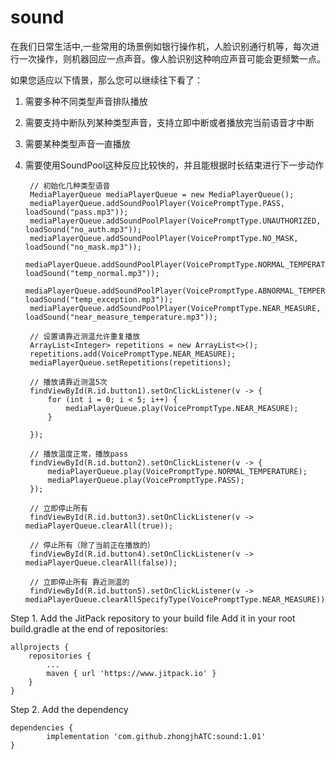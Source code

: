 # sound
在我们日常生活中,一些常用的场景例如银行操作机，人脸识别通行机等，每次进行一次操作，则机器回应一点声音。像人脸识别这种响应声音可能会更频繁一点。

如果您适应以下情景，那么您可以继续往下看了：
1. 需要多种不同类型声音排队播放
2. 需要支持中断队列某种类型声音，支持立即中断或者播放完当前语音才中断
3. 需要某种类型声音一直播放
4. 需要使用SoundPool这种反应比较快的，并且能根据时长结束进行下一步动作

        // 初始化几种类型语音
        MediaPlayerQueue mediaPlayerQueue = new MediaPlayerQueue();
        mediaPlayerQueue.addSoundPoolPlayer(VoicePromptType.PASS, loadSound("pass.mp3"));
        mediaPlayerQueue.addSoundPoolPlayer(VoicePromptType.UNAUTHORIZED, loadSound("no_auth.mp3"));
        mediaPlayerQueue.addSoundPoolPlayer(VoicePromptType.NO_MASK, loadSound("no_mask.mp3"));
        mediaPlayerQueue.addSoundPoolPlayer(VoicePromptType.NORMAL_TEMPERATURE, loadSound("temp_normal.mp3"));
        mediaPlayerQueue.addSoundPoolPlayer(VoicePromptType.ABNORMAL_TEMPERATURE, loadSound("temp_exception.mp3"));
        mediaPlayerQueue.addSoundPoolPlayer(VoicePromptType.NEAR_MEASURE, loadSound("near_measure_temperature.mp3"));

        // 设置请靠近测温允许重复播放
        ArrayList<Integer> repetitions = new ArrayList<>();
        repetitions.add(VoicePromptType.NEAR_MEASURE);
        mediaPlayerQueue.setRepetitions(repetitions);

        // 播放请靠近测温5次
        findViewById(R.id.button1).setOnClickListener(v -> {
            for (int i = 0; i < 5; i++) {
                mediaPlayerQueue.play(VoicePromptType.NEAR_MEASURE);
            }

        });

        // 播放温度正常，播放pass
        findViewById(R.id.button2).setOnClickListener(v -> {
            mediaPlayerQueue.play(VoicePromptType.NORMAL_TEMPERATURE);
            mediaPlayerQueue.play(VoicePromptType.PASS);
        });

        // 立即停止所有
        findViewById(R.id.button3).setOnClickListener(v -> mediaPlayerQueue.clearAll(true));

        // 停止所有（除了当前正在播放的）
        findViewById(R.id.button4).setOnClickListener(v -> mediaPlayerQueue.clearAll(false));

        // 立即停止所有 靠近测温的
        findViewById(R.id.button5).setOnClickListener(v -> mediaPlayerQueue.clearAllSpecifyType(VoicePromptType.NEAR_MEASURE));
        
        
        
        
Step 1. Add the JitPack repository to your build file
Add it in your root build.gradle at the end of repositories:

	allprojects {
		repositories {
			...
			maven { url 'https://www.jitpack.io' }
		}
	}
Step 2. Add the dependency

	dependencies {
	        implementation 'com.github.zhongjhATC:sound:1.01'
	}
